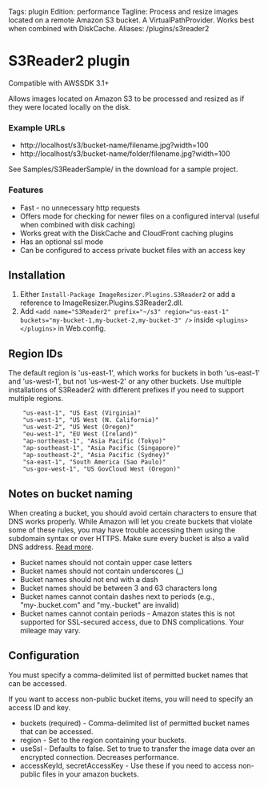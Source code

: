 Tags: plugin
Edition: performance
Tagline: Process and resize images located on a remote Amazon S3 bucket. A VirtualPathProvider. Works best when combined with DiskCache.
Aliases: /plugins/s3reader2


# S3Reader2 plugin

Compatible with AWSSDK 3.1+

Allows images located on Amazon S3 to be processed and resized as if they were located locally on the disk. 


### Example URLs

* http://localhost/s3/bucket-name/filename.jpg?width=100
* http://localhost/s3/bucket-name/folder/filename.jpg?width=100


See Samples/S3ReaderSample/ in the download for a sample project.

### Features

* Fast - no unnecessary http requests
* Offers mode for checking for newer files on a configured interval (useful when combined with disk caching)
* Works great with the DiskCache and CloudFront caching plugins
* Has an optional ssl mode
* Can be configured to access private bucket files with an access key


## Installation

1. Either `Install-Package ImageResizer.Plugins.S3Reader2` or add a reference to ImageResizer.Plugins.S3Reader2.dll.
2. Add `<add name="S3Reader2" prefix="~/s3" region="us-east-1" buckets="my-bucket-1,my-bucket-2,my-bucket-3" />` inside `<plugins></plugins>` in Web.config.

## Region IDs

The default region is 'us-east-1', which works for buckets in both 'us-east-1' and 'us-west-1', but not 'us-west-2' or any other buckets.
Use multiple installations of S3Reader2 with different prefixes if you need to support multiple regions.

        "us-east-1", "US East (Virginia)"
        "us-west-1", "US West (N. California)"
        "us-west-2", "US West (Oregon)"
        "eu-west-1", "EU West (Ireland)"
        "ap-northeast-1", "Asia Pacific (Tokyo)"
        "ap-southeast-1", "Asia Pacific (Singapore)"
        "ap-southeast-2", "Asia Pacific (Sydney)"
        "sa-east-1", "South America (Sao Paulo)"
        "us-gov-west-1", "US GovCloud West (Oregon)"



## Notes on bucket naming

When creating a bucket, you should avoid certain characters to ensure that DNS works properly. While Amazon will let you create buckets that violate some of these rules, you may have trouble accessing them using the subdomain syntax or over HTTPS. Make sure every bucket is also a valid DNS address. [Read more](http://wiki.ohnosequences.com/cloud_computing/aws/s3/bucket).

* Bucket names should not contain upper case letters
* Bucket names should not contain underscores (_)
* Bucket names should not end with a dash
* Bucket names should be between 3 and 63 characters long
* Bucket names cannot contain dashes next to periods (e.g., "my-.bucket.com" and "my.-bucket" are invalid)
* Bucket names cannot contain periods - Amazon states this is not supported for SSL-secured access, due to DNS complications. Your mileage may vary.



## Configuration

You must specify a comma-delimited list of permitted bucket names that can be accessed.

If you want to access non-public bucket items, you will need to specify an access ID and key.

  <add name="S3Reader2" buckets="my-bucket-1,my-bucket-2,my-bucket-3" prefix="~/s3/"
   checkForModifiedFiles="false" useSsl="false" accessKeyId="" secretAccessKey="" region="us-east-1" />

* buckets (required) - Comma-delimited list of permitted bucket names that can be accessed.
* region - Set to the region containing your buckets.
* useSsl - Defaults to false. Set to true to transfer the image data over an encrypted connection. Decreases performance.
* accessKeyId, secretAccessKey - Use these if you need to access non-public files in your amazon buckets.
